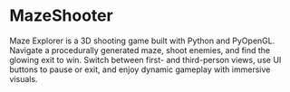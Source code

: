 # MazeShooter
Maze Explorer is a 3D shooting game built with Python and PyOpenGL. Navigate a procedurally generated maze, shoot enemies, and find the glowing exit to win. Switch between first- and third-person views, use UI buttons to pause or exit, and enjoy dynamic gameplay with immersive visuals.
